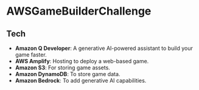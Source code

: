 # AWSGameBuilderChallenge

## Tech
- **Amazon Q Developer**: A generative AI-powered assistant to build your game faster.
- **AWS Amplify**: Hosting to deploy a web-based game.
- **Amazon S3**: For storing game assets.
- **Amazon DynamoDB**: To store game data.
- **Amazon Bedrock**: To add generative AI capabilities.
